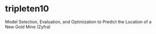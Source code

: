 # tripleten10
Model Selection, Evaluation, and Optimization to Predict the Location of a New Gold Mine (Zyfra)

